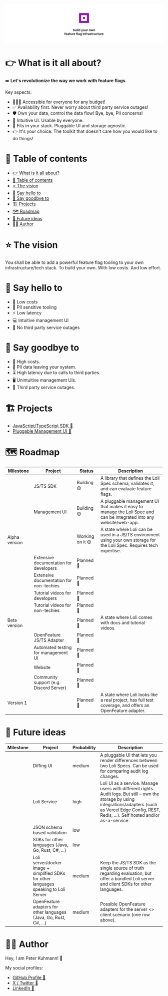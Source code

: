 ![Banner saying: build your own feature flag infrastructure](/profile/assets/banner.jpg)

# 👉 What is it all about?

➡️ **Let's revolutionize the way we work with feature flags.**

Key aspects:

- 👨‍👩‍👧 Accessible for everyone for any budget!
- ✅ Availability first. Never worry about third party service outages!
- 🛡️ Own your data, control the data flow! Bye, bye, PII concerns!
- 💎 Intuitive UI. Usable by everyone.
- 🧩 Fits in your stack. Pluggable UI and storage agnostic.
- 👉 It's your choice: The toolkit that doesn't care how you would like to do things!

# 📖 Table of contents

<!-- TOC -->
* [👉 What is it all about?](#-what-is-it-all-about)
* [📖 Table of contents](#-table-of-contents)
* [⭐️ The vision](#-the-vision)
* [🤩 Say hello to](#-say-hello-to)
* [👋 Say goodbye to](#-say-goodbye-to)
* [🏗️ Projects](#-projects)
* [🗺️ Roadmap](#-roadmap)
* [🔭 Future ideas](#-future-ideas)
* [🙆‍♂️ Author](#-author)
<!-- TOC -->

# ⭐️ The vision

You shall be able to add a powerful feature flag tooling to your own
infrastructure/tech stack. To build your own. With low costs. And low effort.

# 🤩 Say hello to

- 🤑 Low costs
- 🔐 PII sensitive tooling
- ⚡️ Low latency
- 💻 Intuitive management UI
- 📶 No third party service outages

# 👋 Say goodbye to

- 💸 High costs.
- 👩 PII data leaving your system.
- ⏳ High latency due to calls to third parties.
- 🖥️ Unintuitive management UIs.
- 🚨 Third party service outages.

# 🏗️ Projects

- [JavaScript/TypeScript SDK 🔗](https://github.com/Loli-Feature-Flags/loli-sdk-js)
- [Pluggable Management UI 🔗](https://github.com/Loli-Feature-Flags/loli-ui)

# 🗺️ Roadmap

| Milestone     | Project                                 | Status           | Description                                                                                                              |
|---------------|-----------------------------------------|------------------|--------------------------------------------------------------------------------------------------------------------------|
|               | JS/TS SDK                               | Building 🟡      | A library that defines the Loli Spec schema, validates it, and can evaluate feature flags.                               |
|               | Management UI                           | Building 🟡      | A pluggable management UI that makes it easy to manage the Loli Spec and can be integrated into any website/web-app.     |
| Alpha version |                                         | Working on it 🟡 | A state where Loli can be used in a JS/TS environment using your own storage for the Loli Spec. Requires tech expertise. |
|               | Extensive documentation for developers  | Planned 📝       |                                                                                                                          |
|               | Extensive documentation for non-techies | Planned 📝       |                                                                                                                          |
|               | Tutorial videos for developers          | Planned 📝       |                                                                                                                          |
|               | Tutorial videos for non-techies         | Planned 📝       |                                                                                                                          |
| Beta version  |                                         | Planned 📝       | A state where Loli comes with docs and tutorial videos.                                                                  |
|               | OpenFeature JS/TS Adapter               | Planned 📝       |                                                                                                                          |
|               | Automated testing for management UI     | Planned 📝       |                                                                                                                          |
|               | Website                                 | Planned 📝       |                                                                                                                          |
|               | Community support (e.g. Discord Server) | Planned 📝       |                                                                                                                          |
| Version 1     |                                         | Planned 📝       | A state where Loli looks like a real project, has full test coverage, and offers an OpenFeature adapter.                 |

# 🔭 Future ideas

| Milestone | Project                                                                                | Probability | Description                                                                                                                                                                                                       |
|-----------|----------------------------------------------------------------------------------------|-------------|-------------------------------------------------------------------------------------------------------------------------------------------------------------------------------------------------------------------|
|           | Diffing UI                                                                             | medium      | A pluggable UI that lets you render differences between two Loli Specs. Can be used for comparing audit log changes.                                                                                              |
|           | Loli Service                                                                           | high        | Loli UI as a service. Manage users with different rights. Audit logs. But still – own the storage by using integrations/adapters (such as Vercel Edge Config, REST, Redis, ...). Self hosted and/or as-a-service. |
|           | JSON schema based validation                                                           | low         |                                                                                                                                                                                                                   |
|           | SDKs for other languages (Java, Go, Rust, C#, ...)                                     | low         |                                                                                                                                                                                                                   |
|           | Loli server/docker image + simplified SDKs for other languages speaking to Loli Server | medium      | Keep the JS/TS SDK as the single source of truth regarding evaluation, but offer a bundled Loli server and client SDKs for other languages.                                                                       |
|           | OpenFeature adapters for other languages (Java, Go, Rust, C#, ...)                     | medium      | Possible OpenFeature adapters for the server <> client scenario (one row above).                                                                                                                                  |

# 🙆‍♂️ Author

Hey, I am Peter Kuhmann! 👋

My social profiles:

- [GitHub Profile 🔗](https://github.com/peter-kuhmann/)
- [X / Twitter 🔗](https://twitter.com/squirrel_pierre)
- [LinkedIn 🔗](https://www.linkedin.com/in/peter-kuhmann/)

